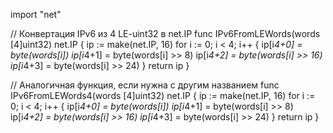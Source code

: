 import "net"

// Конвертация IPv6 из 4 LE-uint32 в net.IP
func IPv6FromLEWords(words [4]uint32) net.IP {
	ip := make(net.IP, 16)
	for i := 0; i < 4; i++ {
		ip[i*4+0] = byte(words[i])
		ip[i*4+1] = byte(words[i] >> 8)
		ip[i*4+2] = byte(words[i] >> 16)
		ip[i*4+3] = byte(words[i] >> 24)
	}
	return ip
}

// Аналогичная функция, если нужна с другим названием
func IPv6FromLEWords4(words [4]uint32) net.IP {
	ip := make(net.IP, 16)
	for i := 0; i < 4; i++ {
		ip[i*4+0] = byte(words[i])
		ip[i*4+1] = byte(words[i] >> 8)
		ip[i*4+2] = byte(words[i] >> 16)
		ip[i*4+3] = byte(words[i] >> 24)
	}
	return ip
}


